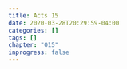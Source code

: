 ```yaml
---
title: Acts 15
date: 2020-03-28T20:29:59-04:00
categories: []
tags: []
chapter: "015"
inprogress: false
---
```


